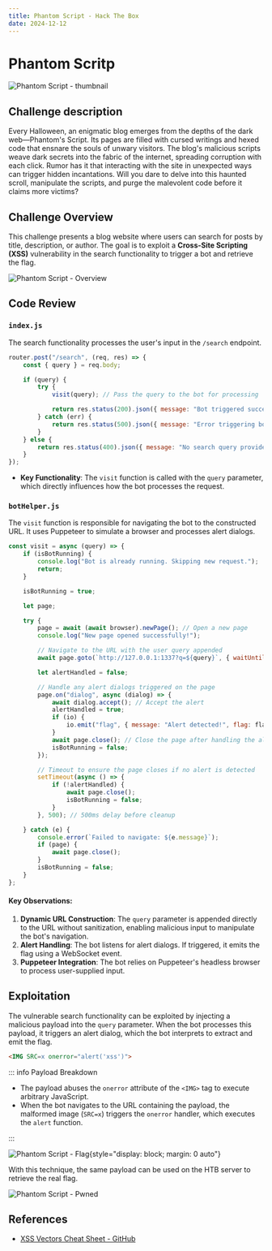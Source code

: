 ```yaml
---
title: Phantom Script - Hack The Box
date: 2024-12-12
---
```


# Phantom Scritp

![Phantom Script - thumbnail](/ctf/hack-the-box/challenges/web/phantom-script/thumbnail.png)

## Challenge description

Every Halloween, an enigmatic blog emerges from the depths of the dark web—Phantom's Script. Its pages are filled with
cursed writings and hexed code that ensnare the souls of unwary visitors. The blog's malicious scripts weave dark
secrets into the fabric of the internet, spreading corruption with each click. Rumor has it that interacting with the
site in unexpected ways can trigger hidden incantations. Will you dare to delve into this haunted scroll, manipulate the
scripts, and purge the malevolent code before it claims more victims?

## Challenge Overview

This challenge presents a blog website where users can search for posts by title, description, or author. The goal is to
exploit a **Cross-Site Scripting (XSS)** vulnerability in the search functionality to trigger a bot and retrieve the
flag.

![Phantom Script - Overview](/ctf/hack-the-box/challenges/web/phantom-script/overview.png)

## Code Review

### `index.js`

The search functionality processes the user's input in the `/search` endpoint.

```javascript
router.post("/search", (req, res) => {
    const { query } = req.body;

    if (query) {
        try {
            visit(query); // Pass the query to the bot for processing

            return res.status(200).json({ message: "Bot triggered successfully." });
        } catch (err) {
            return res.status(500).json({ message: "Error triggering bot.", error: err.message });
        }
    } else {
        return res.status(400).json({ message: "No search query provided." });
    }
});
```

- **Key Functionality**: The `visit` function is called with the `query` parameter, which directly influences how the
  bot processes the request.

### `botHelper.js`

The `visit` function is responsible for navigating the bot to the constructed URL. It uses Puppeteer to simulate a
browser and processes alert dialogs.

```javascript
const visit = async (query) => {
    if (isBotRunning) {
        console.log("Bot is already running. Skipping new request.");
        return;
    }

    isBotRunning = true;

    let page;

    try {
        page = await (await browser).newPage(); // Open a new page
        console.log("New page opened successfully!");

        // Navigate to the URL with the user query appended
        await page.goto(`http://127.0.0.1:1337?q=${query}`, { waitUntil: "domcontentloaded" });

        let alertHandled = false;

        // Handle any alert dialogs triggered on the page
        page.on("dialog", async (dialog) => {
            await dialog.accept(); // Accept the alert
            alertHandled = true;
            if (io) {
                io.emit("flag", { message: "Alert detected!", flag: flag.trim() }); // Emit the flag
            }
            await page.close(); // Close the page after handling the alert
            isBotRunning = false;
        });

        // Timeout to ensure the page closes if no alert is detected
        setTimeout(async () => {
            if (!alertHandled) {
                await page.close();
                isBotRunning = false;
            }
        }, 500); // 500ms delay before cleanup

    } catch (e) {
        console.error(`Failed to navigate: ${e.message}`);
        if (page) {
            await page.close();
        }
        isBotRunning = false;
    }
};
```

#### Key Observations:

1. **Dynamic URL Construction**: The `query` parameter is appended directly to the URL without sanitization, enabling
   malicious input to manipulate the bot's navigation.
2. **Alert Handling**: The bot listens for alert dialogs. If triggered, it emits the flag using a WebSocket event.
3. **Puppeteer Integration**: The bot relies on Puppeteer's headless browser to process user-supplied input.

## Exploitation

The vulnerable search functionality can be exploited by injecting a malicious payload into the `query` parameter. When
the bot processes this payload, it triggers an alert dialog, which the bot interprets to extract and emit the flag.

```html
<IMG SRC=x onerror="alert('xss')">
```

::: info Payload Breakdown

- The payload abuses the `onerror` attribute of the `<IMG>` tag to execute arbitrary JavaScript.
- When the bot navigates to the URL containing the payload, the malformed image (`SRC=x`) triggers the `onerror`
  handler, which executes the `alert` function.

:::

![Phantom Script - Flag](/ctf/hack-the-box/challenges/web/phantom-script/flag.png){style="display: block; margin: 0 auto"}

With this technique, the same payload can be used on the HTB server to retrieve the real flag.

![Phantom Script - Pwned](/ctf/hack-the-box/challenges/web/phantom-script/pwned.png)

## References

- [XSS Vectors Cheat Sheet - GitHub](https://gist.github.com/kurobeats/9a613c9ab68914312cbb415134795b45)